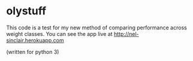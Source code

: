 # olystuff
This code is a test for my new method of comparing performance across weight classes.
You can see the app live at http://nel-sinclair.herokuapp.com

(written for python 3)
